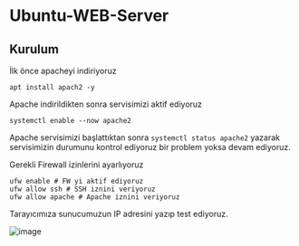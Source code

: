 # Ubuntu-WEB-Server

## Kurulum

İlk önce apacheyi indiriyoruz

```
apt install apach2 -y
```

Apache indirildikten sonra servisimizi aktif ediyoruz


```
systemctl enable --now apache2
```


Apache servisimizi başlattıktan sonra `systemctl status apache2` yazarak servisimizin durumunu kontrol ediyoruz bir problem yoksa devam ediyoruz.


Gerekli Firewall izinlerini ayarlıyoruz

```
ufw enable # FW yi aktif ediyoruz
ufw allow ssh # SSH iznini veriyoruz
ufw allow apache # Apache iznini veriyoruz
```

Tarayıcımıza sunucumuzun IP adresini yazıp test ediyoruz.

![image](https://github.com/ugurcomptech/Ubuntu-WEB-Server/assets/133202238/7101a86d-8da2-42e7-81d3-a37ea705babe)
